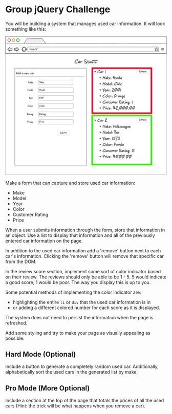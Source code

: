 # Group jQuery Challenge
You will be building a system that manages used car information. It will look something like this:

![mockups](mockup.png)

Make a form that can capture and store used car information:

- Make
- Model
- Year
- Color
- Customer Rating
- Price

When a user submits information through the form, store that information in an object. Use a list to display that information and all of the previously entered car information on the page.

In addition to the used car information add a 'remove' button next to each car's information. Clicking the 'remove' button will remove that specific car from the DOM.

In the review score section, implement some sort of color indicator based on their review. The reviews should only be able to be 1 - 5. 5 would indicate a good score, 1 would be poor. The way you display this is up to you.

Some potential methods of implementing the color indicator are:

- highlighting the entire `li` or `div` that the used car information is in
- or adding a different colored number for each score as it is displayed.

The system does not need to persist the information when the page is refreshed.

Add some styling and try to make your page as visually appealing as possible.

## Hard Mode (Optional)
Include a button to generate a completely random used car. Additionally, alphabetically sort the used cars in the generated list by make.

## Pro Mode (More Optional)
Include a section at the top of the page that totals the prices of all the used cars (Hint: the trick will be what happens when you remove a car).
